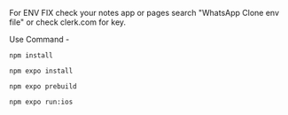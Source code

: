 For ENV FIX check your notes app or pages search "WhatsApp Clone env file"
or check clerk.com for key.


Use Command -

```
npm install
```
```
npm expo install
```
```
npm expo prebuild
```
```
npm expo run:ios
```
